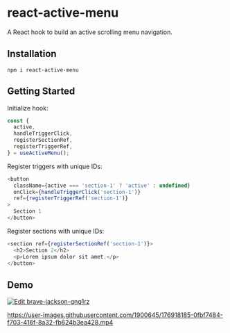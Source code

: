 # react-active-menu

A React hook to build an active scrolling menu navigation.

## Installation

```
npm i react-active-menu
```

## Getting Started

Initialize hook:

```javascript
const {
  active,
  handleTriggerClick,
  registerSectionRef,
  registerTriggerRef,
} = useActiveMenu();
```

Register triggers with unique IDs:

```javascript
<button
  className={active === 'section-1' ? 'active' : undefined}
  onClick={handleTriggerClick('section-1')}
  ref={registerTriggerRef('section-1')}
>
  Section 1
</button>
```

Register sections with unique IDs:

```javascript
<section ref={registerSectionRef('section-1')}>
  <h2>Section 2</h2>
  <p>Lorem ipsum dolor sit amet.</p>
</button>
```

## Demo

[![Edit brave-jackson-gng1rz](https://codesandbox.io/static/img/play-codesandbox.svg)](https://codesandbox.io/s/brave-jackson-gng1rz?fontsize=14&hidenavigation=1&theme=dark&view=preview)

https://user-images.githubusercontent.com/1900645/176918185-0fbf7484-f703-416f-8a32-fb624b3ea428.mp4
